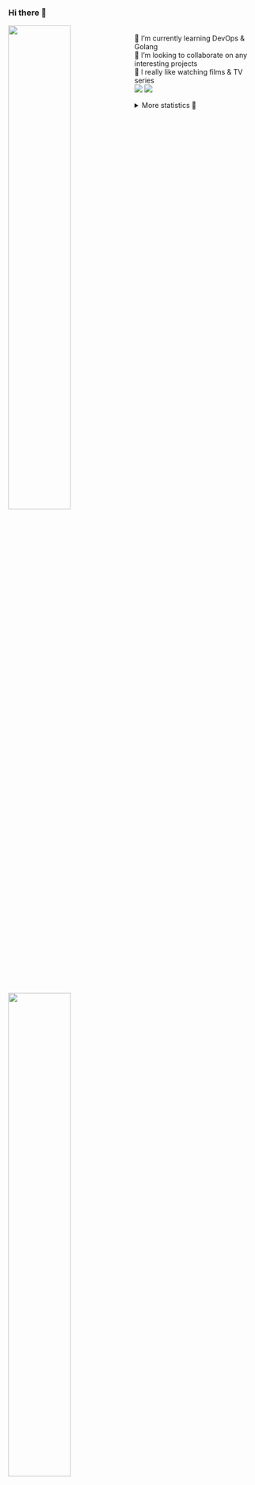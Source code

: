 ### Hi there 👋


[<img align="left" width="50%" src="https://github-readme-stats.vercel.app/api?username=rufusnufus&hide=issues&show_icons=true&count_private=true&theme=transparent&title_color=FF6F40&text_color=FBF9F8&icon_color=F48242&hide_border=true&hide_title=true#gh-dark-mode-only">](https://metrics.lecoq.io/rufusnufus#gh-dark-mode-only)
[<img align="left" width="50%" src="https://github-readme-stats.vercel.app/api?username=rufusnufus&hide=issues&show_icons=true&count_private=true&theme=transparent&title_color=FF6533&text_color=4D4644&icon_color=FF8038&hide_border=true&hide_title=true#gh-light-mode-only">](https://metrics.lecoq.io/rufusnufus#gh-light-mode-only)

<p>
  <br>
  🌱 I’m currently learning DevOps & Golang</br>
  👯 I’m looking to collaborate on any interesting projects</br>
  🎥 I really like watching films & TV series</br>
  <a href="https://linkedin.com/in/rufusnufus"><img src="https://img.shields.io/badge/linkedin-0077B5.svg?style=for-the-badge&logo=linkedin&logoColor=white"/></a>
  <a href="https://t.me/rufusnufus"><img src="https://img.shields.io/badge/-telegram-black?style=for-the-badge&color=blue&logo=telegram"/></a>
</p>

<p text-align="left">
<details>
  <summary>More statistics 👀</summary><br/>

<!--START_SECTION:waka-->
![Code Time](http://img.shields.io/badge/Code%20Time-748%20hrs%203%20mins-blue)

![Profile Views](http://img.shields.io/badge/Profile%20Views-0-blue)

**I'm an Early 🐤** 

```text
🌞 Morning                13129 commits       ██████░░░░░░░░░░░░░░░░░░░   22.74 % 
🌆 Daytime                33224 commits       ██████████████░░░░░░░░░░░   57.54 % 
🌃 Evening                10230 commits       ████░░░░░░░░░░░░░░░░░░░░░   17.72 % 
🌙 Night                  1153 commits        ░░░░░░░░░░░░░░░░░░░░░░░░░   02.00 % 
```
📅 **I'm Most Productive on Monday** 

```text
Monday                   12327 commits       █████░░░░░░░░░░░░░░░░░░░░   21.35 % 
Tuesday                  10973 commits       █████░░░░░░░░░░░░░░░░░░░░   19.01 % 
Wednesday                11732 commits       █████░░░░░░░░░░░░░░░░░░░░   20.32 % 
Thursday                 11306 commits       █████░░░░░░░░░░░░░░░░░░░░   19.58 % 
Friday                   9645 commits        ████░░░░░░░░░░░░░░░░░░░░░   16.71 % 
Saturday                 1160 commits        █░░░░░░░░░░░░░░░░░░░░░░░░   02.01 % 
Sunday                   593 commits         ░░░░░░░░░░░░░░░░░░░░░░░░░   01.03 % 
```


📊 **This Week I Spent My Time On** 

```text
💬 Programming Languages: 
HCL                      16 hrs 33 mins      ██████████████████░░░░░░░   73.44 % 
Terraform                3 hrs 10 mins       ████░░░░░░░░░░░░░░░░░░░░░   14.09 % 
Other                    1 hr 32 mins        ██░░░░░░░░░░░░░░░░░░░░░░░   06.81 % 
Text                     36 mins             █░░░░░░░░░░░░░░░░░░░░░░░░   02.68 % 
YAML                     29 mins             █░░░░░░░░░░░░░░░░░░░░░░░░   02.15 % 

🔥 Editors: 
VS Code                  21 hrs 10 mins      ███████████████████████░░   93.89 % 
iTerm2                   1 hr 22 mins        ██░░░░░░░░░░░░░░░░░░░░░░░   06.11 % 
```

**I Mostly Code in Java** 

```text
Go                       37 repos            █████░░░░░░░░░░░░░░░░░░░░   20.11 % 
Python                   17 repos            ██░░░░░░░░░░░░░░░░░░░░░░░   09.24 % 
Smarty                   12 repos            ██░░░░░░░░░░░░░░░░░░░░░░░   06.52 % 
HCL                      9 repos             █░░░░░░░░░░░░░░░░░░░░░░░░   04.89 % 
Kotlin                   8 repos             █░░░░░░░░░░░░░░░░░░░░░░░░   04.35 % 
```




 Last Updated on 30/03/2024 01:05:57 UTC
<!--END_SECTION:waka-->

</details>
</p>
